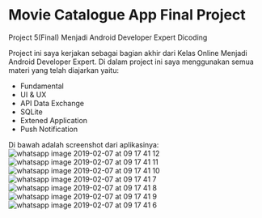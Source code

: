 # Movie Catalogue App Final Project
Project 5(Final) Menjadi Android Developer Expert Dicoding

Project ini saya kerjakan sebagai bagian akhir dari Kelas Online Menjadi Android Developer Expert. Di dalam project ini saya menggunakan semua materi yang telah diajarkan yaitu:

- Fundamental
- UI & UX
- API Data Exchange
- SQLite
- Extened Application
- Push Notification

Di bawah adalah screenshot dari aplikasinya:
![whatsapp image 2019-02-07 at 09 17 41 12](https://user-images.githubusercontent.com/41745176/52387079-60a22200-2abb-11e9-9392-7ea32c2f8212.jpeg) 
![whatsapp image 2019-02-07 at 09 17 41 11](https://user-images.githubusercontent.com/41745176/52387081-626be580-2abb-11e9-8e2c-5e67669d9ecd.jpeg) ![whatsapp image 2019-02-07 at 09 17 41 10](https://user-images.githubusercontent.com/41745176/52387086-64ce3f80-2abb-11e9-93ad-f06e7e33ee25.jpeg) ![whatsapp image 2019-02-07 at 09 17 41 7](https://user-images.githubusercontent.com/41745176/52387099-6dbf1100-2abb-11e9-98fb-9d0919f6a75f.jpeg) ![whatsapp image 2019-02-07 at 09 17 41 8](https://user-images.githubusercontent.com/41745176/52387094-6a2b8a00-2abb-11e9-9115-bf8673870297.jpeg) ![whatsapp image 2019-02-07 at 09 17 41 9](https://user-images.githubusercontent.com/41745176/52387090-65ff6c80-2abb-11e9-8c50-7ec65fb65076.jpeg) ![whatsapp image 2019-02-07 at 09 17 41 6](https://user-images.githubusercontent.com/41745176/52387110-731c5b80-2abb-11e9-9bfe-63a5657e9853.jpeg)
